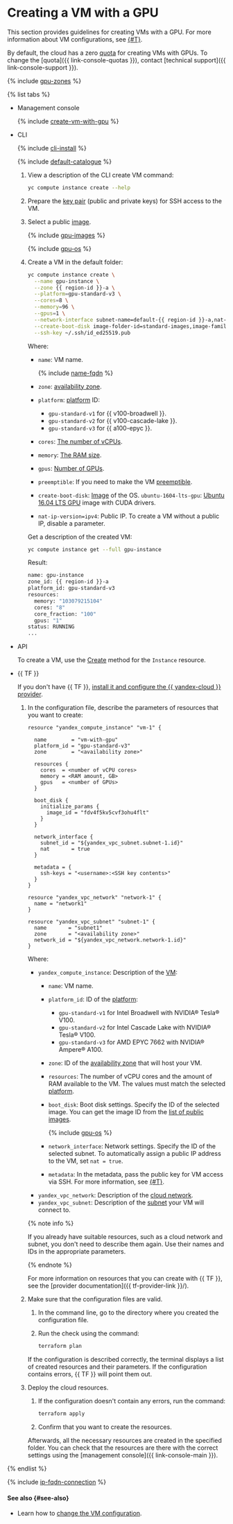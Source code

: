 # Creating a VM with a GPU

This section provides guidelines for creating VMs with a GPU. For more information about VM configurations, see [{#T}](../../concepts/gpus.md).

By default, the cloud has a zero [quota](../../concepts/limits.md#quotas) for creating VMs with GPUs. To change the [quota]({{ link-console-quotas }}), contact [technical support]({{ link-console-support }}).


{% include [gpu-zones](../../../_includes/compute/gpu-zones.md) %}



{% list tabs %}

- Management console

   {% include [create-vm-with-gpu](../../../_includes/compute/create/create-vm-with-gpu-console.md) %}

- CLI

   {% include [cli-install](../../../_includes/cli-install.md) %}

   {% include [default-catalogue](../../../_includes/default-catalogue.md) %}

   1. View a description of the CLI create VM command:

      ```bash
      yc compute instance create --help
      ```

   1. Prepare the [key pair](../vm-connect/ssh.md#creating-ssh-keys) (public and private keys) for SSH access to the VM.
   1. Select a public [image](../images-with-pre-installed-software/get-list.md).

      {% include [gpu-images](../../../_includes/gpu-images.md) %}

      {% include [gpu-os](../../../_includes/compute/gpu-os.md) %}

   1. Create a VM in the default folder:
 
      
      ```bash
      yc compute instance create \
        --name gpu-instance \
        --zone {{ region-id }}-a \
        --platform=gpu-standard-v3 \
        --cores=8 \
        --memory=96 \
        --gpus=1 \
        --network-interface subnet-name=default-{{ region-id }}-a,nat-ip-version=ipv4 \
        --create-boot-disk image-folder-id=standard-images,image-family=ubuntu-1604-lts-gpu \
        --ssh-key ~/.ssh/id_ed25519.pub
      ```

     

      Where:

      * `name`: VM name.

         {% include [name-fqdn](../../../_includes/compute/name-fqdn.md) %}

      * `zone`: [availability zone](../../../overview/concepts/geo-scope.md).
      * `platform`: [platform](../../concepts/vm-platforms.md) ID:
         * `gpu-standard-v1` for {{ v100-broadwell }}.
         * `gpu-standard-v2` for {{ v100-cascade-lake }}.
         * `gpu-standard-v3` for {{ a100-epyc }}.
      * `cores`: [The number of vCPUs](../../concepts/gpus.md).
      * `memory`: [The RAM size](../../concepts/gpus.md).
      * `gpus`: [Number of GPUs](../../concepts/gpus.md).
      * `preemptible`: If you need to make the VM [preemptible](../../concepts/preemptible-vm.md).
      * `create-boot-disk`: [Image](../images-with-pre-installed-software/get-list.md) of the OS.
      `ubuntu-1604-lts-gpu`: [Ubuntu 16.04 LTS GPU](/marketplace/products/yc/ubuntu-16-04-lts-gpu) image with CUDA drivers.
      
      * `nat-ip-version=ipv4`: Public IP. To create a VM without a public IP, disable a parameter.

      Get a description of the created VM:

      ```bash
      yc compute instance get --full gpu-instance
      ```

      Result:

      ```bash
      name: gpu-instance
      zone_id: {{ region-id }}-a
      platform_id: gpu-standard-v3
      resources:
        memory: "103079215104"
        cores: "8"
        core_fraction: "100"
        gpus: "1"
      status: RUNNING
      ...
      ```

- API

   To create a VM, use the [Create](../../api-ref/Instance/create.md) method for the `Instance` resource.

- {{ TF }}

   If you don't have {{ TF }}, [install it and configure the {{ yandex-cloud }} provider](../../../tutorials/infrastructure-management/terraform-quickstart.md#install-terraform).
   1. In the configuration file, describe the parameters of resources that you want to create:

      ```
      resource "yandex_compute_instance" "vm-1" {

        name        = "vm-with-gpu"
        platform_id = "gpu-standard-v3"
        zone        = "<availability zone>"

        resources {
          cores  = <number of vCPU cores>
          memory = <RAM amount, GB>
          gpus   = <number of GPUs>
        }

        boot_disk {
          initialize_params {
            image_id = "fdv4f5kv5cvf3ohu4flt"
          }
        }

        network_interface {
          subnet_id = "${yandex_vpc_subnet.subnet-1.id}"
          nat       = true
        }

        metadata = {
          ssh-keys = "<username>:<SSH key contents>"
        }
      }

      resource "yandex_vpc_network" "network-1" {
        name = "network1"
      }

      resource "yandex_vpc_subnet" "subnet-1" {
        name       = "subnet1"
        zone       = "<availability zone>"
        network_id = "${yandex_vpc_network.network-1.id}"
      }
      ```

      Where:

      * `yandex_compute_instance`: Description of the [VM](../../concepts/vm.md):
         * `name`: VM name.
         * `platform_id`: ID of the [platform](../../concepts/vm-platforms.md):
            * `gpu-standard-v1` for Intel Broadwell with NVIDIA® Tesla® V100.
            * `gpu-standard-v2` for Intel Cascade Lake with NVIDIA® Tesla® V100.
            * `gpu-standard-v3` for AMD EPYC 7662 with NVIDIA® Ampere® A100.
         * `zone`: ID of the [availability zone](../../../overview/concepts/geo-scope.md) that will host your VM.
         * `resources`: The number of vCPU cores and the amount of RAM available to the VM. The values must match the selected [platform](../../concepts/vm-platforms.md).
         * `boot_disk`: Boot disk settings. Specify the ID of the selected image. You can get the image ID from the [list of public images](../images-with-pre-installed-software/get-list.md).

            {% include [gpu-os](../../../_includes/compute/gpu-os.md) %}

         * `network_interface`: Network settings. Specify the ID of the selected subnet. To automatically assign a public IP address to the VM, set `nat = true`.
         * `metadata`: In the metadata, pass the public key for VM access via SSH. For more information, see [{#T}](../../concepts/vm-metadata.md).
      * `yandex_vpc_network`: Description of the [cloud network](../../../vpc/concepts/network.md#network).
      * `yandex_vpc_subnet`: Description of the [subnet](../../../vpc/concepts/network.md#network) your VM will connect to.

      {% note info %}

      If you already have suitable resources, such as a cloud network and subnet, you don't need to describe them again. Use their names and IDs in the appropriate parameters.

      {% endnote %}

      For more information on resources that you can create with {{ TF }}, see the [provider documentation]({{ tf-provider-link }}/).

   1. Make sure that the configuration files are valid.
      1. In the command line, go to the directory where you created the configuration file.
      1. Run the check using the command:

         ```bash
         terraform plan
         ```

      If the configuration is described correctly, the terminal displays a list of created resources and their parameters. If the configuration contains errors, {{ TF }} will point them out.
   1. Deploy the cloud resources.
      1. If the configuration doesn't contain any errors, run the command:

         ```bash
         terraform apply
         ```

      1. Confirm that you want to create the resources.

      Afterwards, all the necessary resources are created in the specified folder. You can check that the resources are there with the correct settings using the [management console]({{ link-console-main }}).

{% endlist %}

{% include [ip-fqdn-connection](../../../_includes/ip-fqdn-connection.md) %}

#### See also {#see-also}

* Learn how to [change the VM configuration](../vm-control/vm-update-resources.md).
